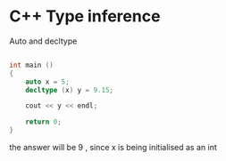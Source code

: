 # C++ Type inference

Auto and decltype

```cpp

int main () 
{ 
    auto x = 5;
    decltype (x) y = 9.15;

    cout << y << endl;

    return 0; 
} 
```

the answer will be 9 , since x is being initialised as an int 

